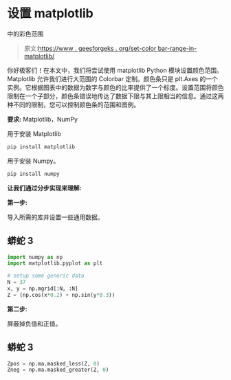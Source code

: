 # 设置 matplotlib

中的彩色范围

> 原文:[https://www . geesforgeks . org/set-color bar-range-in-matplotlib/](https://www.geeksforgeeks.org/set-colorbar-range-in-matplotlib/)

你好极客们！在本文中，我们将尝试使用 matplotlib Python 模块设置颜色范围。Matplotlib 允许我们进行大范围的 Colorbar 定制。颜色条只是 plt.Axes 的一个实例。它根据图表中的数据为数字与颜色的比率提供了一个标度。设置范围将颜色限制在一个子部分，颜色条错误地传达了数据下限与其上限相当的信息。通过这两种不同的限制，您可以控制颜色条的范围和图例。

**要求:** Matplotlib，NumPy

用于安装 Matplotlib

```py
pip install matplotlib
```

用于安装 Numpy。

```py
pip install numpy
```

**让我们通过分步实现来理解:**

**第一步:**

导入所需的库并设置一些通用数据。

## 蟒蛇 3

```py
import numpy as np
import matplotlib.pyplot as plt

# setup some generic data
N = 37
x, y = np.mgrid[:N, :N]
Z = (np.cos(x*0.2) + np.sin(y*0.3))
```

**第二步:**

屏蔽掉负值和正值。

## 蟒蛇 3

```py
Zpos = np.ma.masked_less(Z, 0)
Zneg = np.ma.masked_greater(Z, 0)
```